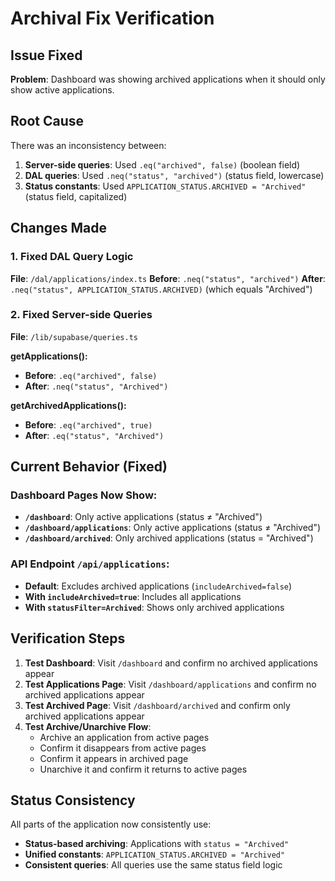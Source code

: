 # Archival Fix Verification

## Issue Fixed
**Problem**: Dashboard was showing archived applications when it should only show active applications.

## Root Cause
There was an inconsistency between:
1. **Server-side queries**: Used `.eq("archived", false)` (boolean field)
2. **DAL queries**: Used `.neq("status", "archived")` (status field, lowercase)
3. **Status constants**: Used `APPLICATION_STATUS.ARCHIVED = "Archived"` (status field, capitalized)

## Changes Made

### 1. Fixed DAL Query Logic
**File**: `/dal/applications/index.ts`
**Before**: `.neq("status", "archived")`
**After**: `.neq("status", APPLICATION_STATUS.ARCHIVED)` (which equals "Archived")

### 2. Fixed Server-side Queries
**File**: `/lib/supabase/queries.ts`

**getApplications():**
- **Before**: `.eq("archived", false)`
- **After**: `.neq("status", "Archived")`

**getArchivedApplications():**
- **Before**: `.eq("archived", true)`
- **After**: `.eq("status", "Archived")`

## Current Behavior (Fixed)

### Dashboard Pages Now Show:
- **`/dashboard`**: Only active applications (status ≠ "Archived")
- **`/dashboard/applications`**: Only active applications (status ≠ "Archived")
- **`/dashboard/archived`**: Only archived applications (status = "Archived")

### API Endpoint `/api/applications`:
- **Default**: Excludes archived applications (`includeArchived=false`)
- **With `includeArchived=true`**: Includes all applications
- **With `statusFilter=Archived`**: Shows only archived applications

## Verification Steps

1. **Test Dashboard**: Visit `/dashboard` and confirm no archived applications appear
2. **Test Applications Page**: Visit `/dashboard/applications` and confirm no archived applications appear  
3. **Test Archived Page**: Visit `/dashboard/archived` and confirm only archived applications appear
4. **Test Archive/Unarchive Flow**: 
   - Archive an application from active pages
   - Confirm it disappears from active pages
   - Confirm it appears in archived page
   - Unarchive it and confirm it returns to active pages

## Status Consistency
All parts of the application now consistently use:
- **Status-based archiving**: Applications with `status = "Archived"`
- **Unified constants**: `APPLICATION_STATUS.ARCHIVED = "Archived"`
- **Consistent queries**: All queries use the same status field logic